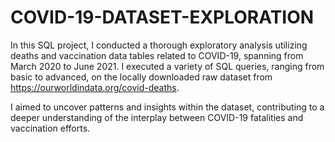 # COVID-19-DATASET-EXPLORATION

In this SQL project, I conducted a thorough exploratory analysis utilizing deaths and vaccination data tables related to COVID-19, spanning from March 2020 to June 2021. I executed a variety of SQL queries, ranging from basic to advanced, on the locally downloaded raw dataset from https://ourworldindata.org/covid-deaths. 

I aimed to uncover patterns and insights within the dataset, contributing to a deeper understanding of the interplay between COVID-19 fatalities and vaccination efforts.
